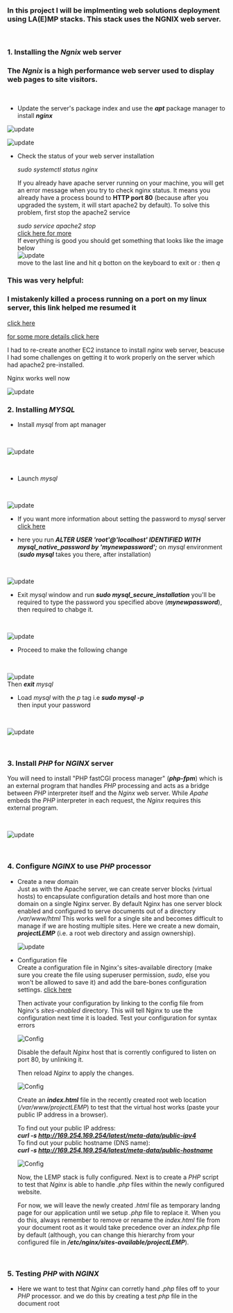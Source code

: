 ### In this project I will be implmenting web solutions deployment using LA(E)MP stacks. This stack uses the **NGNIX** web server.
<br>

### 1. Installing the *Ngnix* web server
### The ***Ngnix*** is a high performance web server used to display web pages to site visitors. 
<br>

- Update the server's package index and use the ***apt*** package manager to install ***nginx*** 

![update](./images/update.PNG)

![update](./images/ngnix.PNG)

- Check the status of your web server installation

    *sudo systemctl status nginx*

    If you already have apache server running on your machine, you will get an error message when you try to check nginx status. It means you already have a process bound to **HTTP port 80** (because after you upgraded the system, it will start apache2 by default). To solve this problem, first stop the apache2 service <br>

    *sudo service apache2 stop* 
    <br>
[click here for more](https://stackoverflow.com/questions/51525710/nginx-failed-to-start-a-high-performance-web-server-and-a-reverse-proxy-server) <br> If  everything is good you should get something that looks like the image below <br>
![update](./images/ngnix_fixed.PNG) <br>
move to the last line and hit *q* botton on the keyboard to exit or *:* then *q* 




### This was very helpful:
### I mistakenly killed a process running on a port on my linux server, this link helped me resumed it 
[click here](https://ostechnix.com/suspend-process-resume-later-linux/)

[for some more details click here](https://www.ibm.com/docs/en/aix/7.1?topic=processes-restarting-stopped-process)
<br>

I had to re-create another EC2 instance to install *nginx* web server, beacuse I had some challenges on getting it to work properly on the server which had apache2 pre-installed.

Nginx works well now <br>

![update](./images/nginx_working.PNG)

### 2. Installing ***MYSQL***
- Install *mysql* from apt manager
<br>

![update](./images/mysql_install.PNG)

<br>

- Launch *mysql* 
<br>

![update](./images/mysql_launch.PNG)
<br>

- If you want more information about setting the password to *mysql* server [click here](https://exerror.com/failed-error-set-password-has-no-significance-for-user-rootlocalhost-as-the-authentication-method-used-doesnt-store-authentication-data-in-the-mysql-server/)

- here you run ***ALTER USER 'root'@'localhost' IDENTIFIED WITH mysql_native_password by 'mynewpassword';*** on *mysql* environment (***sudo mysql*** takes you there, after installation) 
<br>

![update](./images/mysql_passwd.PNG)

- Exit *mysql* window and run ***sudo mysql_secure_installation*** you'll be required to type the password you specified above (***mynewpassword***), then required to chabge it.
<br>

![update](./images/password_1.PNG)


- Proceed to make the following change
<br>

![update](./images/password_2.PNG) 
<br>
Then ***exit*** *mysql*

- Load *mysql* with the *p* tag i.e ***sudo mysql -p*** <br>
then input your password
<br>

![update](./images/mysql_load.PNG)

<br>

### 3. Install *PHP* for *NGINX* server
You will need to install "PHP fastCGI process manager" (***php-fpm***) which is an external program that handles *PHP* processing and acts as a bridge between *PHP* interpreter itself and the *Nginx* web server. While *Apahe* embeds the *PHP* interpreter in each request, the *Nginx* requires this external program. 

<br>

![update](./images/install_php.PNG)

<br>

### 4. Configure *NGINX* to use *PHP* processor
- Create a new domain <br>
Just as with the Apache server, we can create server blocks (virtual hosts) to encapsulate configuration details and host more than one domain on a single Nginx server. By default Nginx has one server block enabled and configured to serve documents out of a directory */var/www/html* This works well for a single site and becomes difficult to manage if we are hosting multiple sites. Here we create a new domain, ***projectLEMP*** (i.e. a root web directory and assign ownership).<br>

    ![update](./images/rootweb.PNG)

- Configuration file <br>
    Create a configuration file in Nginx's sites-available directory (make sure you create the file using superuser permission, *sudo*, else you won't be allowed to save it) and add the bare-bones configuration settings. [click here](https://www.darey.io/docs/step-4-configuring-nginx-to-use-php-processor/) <br>

    Then activate your configuration by linking to the config file from Nginx's *sites-enabled* directory. This will tell Nginx to use the configuration next time it is loaded. Test your configuration for syntax errors 
    <br>

    ![Config](./images/nginx_config.PNG)
    
    Disable the default *Nginx* host that is corrently configured to listen on port 80, by unlinking it.

    Then reload *Nginx* to apply the changes. <br>

    ![Config](./images/reload.PNG)

    Create an ***index.html*** file in the recently created root web location (*/var/www/projectLEMP*) to test that the virtual host works (paste your public IP address in a browser).<br>

    To find out your public IP address: <br>
    ***curl -s http://169.254.169.254/latest/meta-data/public-ipv4***
    <br>
    To find out your public hostname (DNS name): <br>
    ***curl -s http://169.254.169.254/latest/meta-data/public-hostname*** <br>

    ![Config](./images/ip.PNG)

    Now, the LEMP stack is fully configured. Next is to create a *PHP* script to test that *Nginx* is able to handle *.php* files within the newly configured website.

    For now, we will leave the newly created *.html* file as temporary landng page for our application until we setup *.php* file to replace it. When you do this, always remember to remove or rename the *index.html* file from your document root as it would take precedence over an *index.php* file by default (although, you can change this hierarchy from your configured file in  ***/etc/nginx/sites-available/projectLEMP***). 
    
    <br>


### 5. Testing *PHP* with *NGINX*
-   Here we want to test that *Nginx* can corretly hand *.php* files off to your *PHP* processor. and we do this by creating a test *php* file in the document root 










     
    












 




